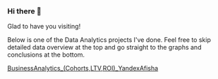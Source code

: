 ### Hi there 👋

<!--
**avigella/avigella** is a ✨ _special_ ✨ repository because its `README.md` (this file) appears on your GitHub profile.

Here are some ideas to get you started:

- 🔭 I’m currently working on ...
- 🌱 I’m currently learning ...
- 👯 I’m looking to collaborate on ...
- 🤔 I’m looking for help with ...
- 💬 Ask me about ...
- 📫 How to reach me: ...
- 😄 Pronouns: ...
- ⚡ Fun fact: ...
-->
Glad to have you visiting! 

Below is one of the Data Analytics projects I've done. 
Feel free to skip detailed data overview at the top and go straight to the graphs and conclusions at the bottom.

[BusinessAnalytics_(Cohorts,LTV,ROI)_YandexAfisha](https://nbviewer.jupyter.org/github/AlinaVaisblat/Test_public/blob/main/BusinessAnalytics%28Cohorts%2CLTV%2CROI%29_YandexAfisha_Github.ipynb)
